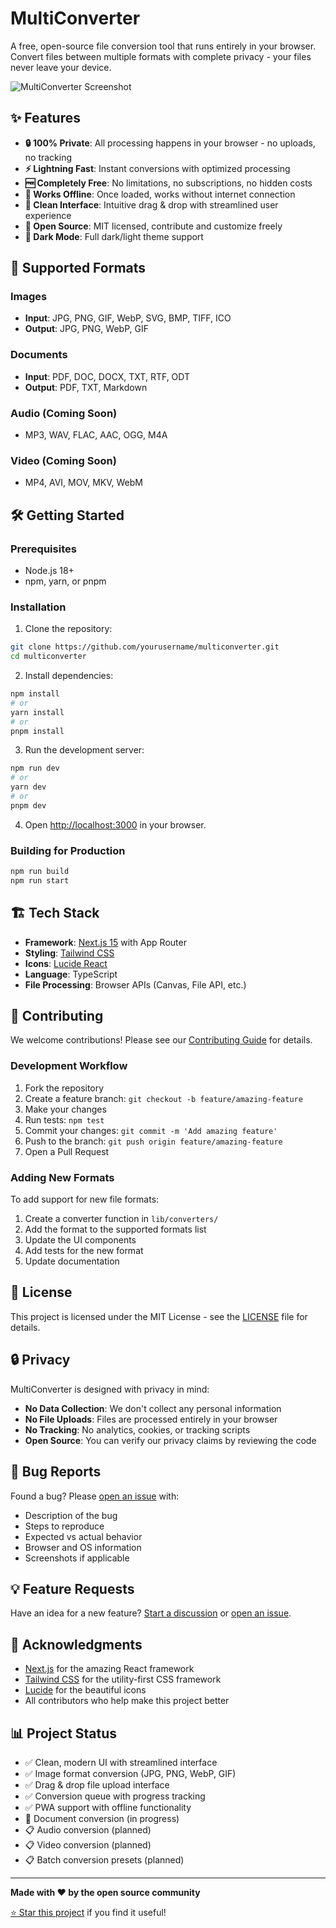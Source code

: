 # MultiConverter

A free, open-source file conversion tool that runs entirely in your browser. Convert files between multiple formats with complete privacy - your files never leave your device.

![MultiConverter Screenshot](https://via.placeholder.com/800x400/4F46E5/FFFFFF?text=MultiConverter)

## ✨ Features

- **🔒 100% Private**: All processing happens in your browser - no uploads, no tracking
- **⚡ Lightning Fast**: Instant conversions with optimized processing
- **🆓 Completely Free**: No limitations, no subscriptions, no hidden costs
- **📱 Works Offline**: Once loaded, works without internet connection
- **🎨 Clean Interface**: Intuitive drag & drop with streamlined user experience
- **🔧 Open Source**: MIT licensed, contribute and customize freely
- **🌙 Dark Mode**: Full dark/light theme support

## 🚀 Supported Formats

### Images
- **Input**: JPG, PNG, GIF, WebP, SVG, BMP, TIFF, ICO
- **Output**: JPG, PNG, WebP, GIF

### Documents
- **Input**: PDF, DOC, DOCX, TXT, RTF, ODT
- **Output**: PDF, TXT, Markdown

### Audio (Coming Soon)
- MP3, WAV, FLAC, AAC, OGG, M4A

### Video (Coming Soon)
- MP4, AVI, MOV, MKV, WebM

## 🛠️ Getting Started

### Prerequisites
- Node.js 18+ 
- npm, yarn, or pnpm

### Installation

1. Clone the repository:
```bash
git clone https://github.com/yourusername/multiconverter.git
cd multiconverter
```

2. Install dependencies:
```bash
npm install
# or
yarn install
# or
pnpm install
```

3. Run the development server:
```bash
npm run dev
# or
yarn dev
# or
pnpm dev
```

4. Open [http://localhost:3000](http://localhost:3000) in your browser.

### Building for Production

```bash
npm run build
npm run start
```

## 🏗️ Tech Stack

- **Framework**: [Next.js 15](https://nextjs.org/) with App Router
- **Styling**: [Tailwind CSS](https://tailwindcss.com/)
- **Icons**: [Lucide React](https://lucide.dev/)
- **Language**: TypeScript
- **File Processing**: Browser APIs (Canvas, File API, etc.)

## 🤝 Contributing

We welcome contributions! Please see our [Contributing Guide](CONTRIBUTING.md) for details.

### Development Workflow

1. Fork the repository
2. Create a feature branch: `git checkout -b feature/amazing-feature`
3. Make your changes
4. Run tests: `npm test`
5. Commit your changes: `git commit -m 'Add amazing feature'`
6. Push to the branch: `git push origin feature/amazing-feature`
7. Open a Pull Request

### Adding New Formats

To add support for new file formats:

1. Create a converter function in `lib/converters/`
2. Add the format to the supported formats list
3. Update the UI components
4. Add tests for the new format
5. Update documentation

## 📝 License

This project is licensed under the MIT License - see the [LICENSE](LICENSE) file for details.

## 🔒 Privacy

MultiConverter is designed with privacy in mind:

- **No Data Collection**: We don't collect any personal information
- **No File Uploads**: Files are processed entirely in your browser
- **No Tracking**: No analytics, cookies, or tracking scripts
- **Open Source**: You can verify our privacy claims by reviewing the code

## 🐛 Bug Reports

Found a bug? Please [open an issue](https://github.com/yourusername/multiconverter/issues) with:

- Description of the bug
- Steps to reproduce
- Expected vs actual behavior
- Browser and OS information
- Screenshots if applicable

## 💡 Feature Requests

Have an idea for a new feature? [Start a discussion](https://github.com/yourusername/multiconverter/discussions) or [open an issue](https://github.com/yourusername/multiconverter/issues).

## 🙏 Acknowledgments

- [Next.js](https://nextjs.org/) for the amazing React framework
- [Tailwind CSS](https://tailwindcss.com/) for the utility-first CSS framework
- [Lucide](https://lucide.dev/) for the beautiful icons
- All contributors who help make this project better

## 📊 Project Status

- ✅ Clean, modern UI with streamlined interface
- ✅ Image format conversion (JPG, PNG, WebP, GIF)
- ✅ Drag & drop file upload interface
- ✅ Conversion queue with progress tracking
- ✅ PWA support with offline functionality
- 🚧 Document conversion (in progress)
- 📋 Audio conversion (planned)
- 📋 Video conversion (planned)
- 📋 Batch conversion presets (planned)

---

**Made with ❤️ by the open source community**

[⭐ Star this project](https://github.com/yourusername/multiconverter) if you find it useful!

